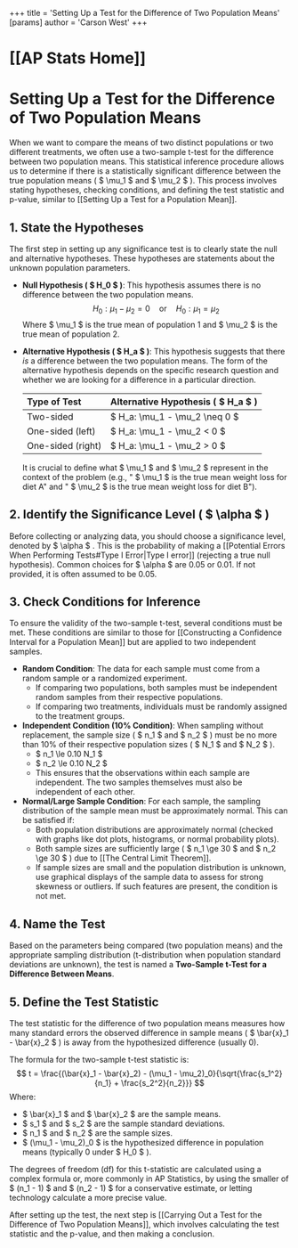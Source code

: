 +++
 title = 'Setting Up a Test for the Difference of Two Population Means'
[params]
	author = 'Carson West'
+++
# [[AP Stats Home]]
# Setting Up a Test for the Difference of Two Population Means

When we want to compare the means of two distinct populations or two different treatments, we often use a two-sample t-test for the difference between two population means. This statistical inference procedure allows us to determine if there is a statistically significant difference between the true population means ( $ \mu_1 $  and  $ \mu_2 $ ). This process involves stating hypotheses, checking conditions, and defining the test statistic and p-value, similar to [[Setting Up a Test for a Population Mean]].

## 1. State the Hypotheses

The first step in setting up any significance test is to clearly state the null and alternative hypotheses. These hypotheses are statements about the unknown population parameters.

*   **Null Hypothesis ( $ H_0 $ )**: This hypothesis assumes there is no difference between the two population means.
     $$ H_0: \mu_1 - \mu_2 = 0 \quad \text{or} \quad H_0: \mu_1 = \mu_2 $$      Where  $ \mu_1 $  is the true mean of population 1 and  $ \mu_2 $  is the true mean of population 2.

*   **Alternative Hypothesis ( $ H_a $ )**: This hypothesis suggests that there *is* a difference between the two population means. The form of the alternative hypothesis depends on the specific research question and whether we are looking for a difference in a particular direction.

    | Type of Test   | Alternative Hypothesis ( $ H_a $ ) |
    | :------------- | :------------------------------ |
    | Two-sided      |  $ H_a: \mu_1 - \mu_2 \neq 0 $    |
    | One-sided (left) |  $ H_a: \mu_1 - \mu_2 < 0 $       |
    | One-sided (right)|  $ H_a: \mu_1 - \mu_2 > 0 $       |

    It is crucial to define what  $ \mu_1 $  and  $ \mu_2 $  represent in the context of the problem (e.g., " $ \mu_1 $  is the true mean weight loss for diet A" and " $ \mu_2 $  is the true mean weight loss for diet B").

## 2. Identify the Significance Level ( $ \alpha $ )

Before collecting or analyzing data, you should choose a significance level, denoted by  $ \alpha $ . This is the probability of making a [[Potential Errors When Performing Tests#Type I Error|Type I error]] (rejecting a true null hypothesis). Common choices for  $ \alpha $  are 0.05 or 0.01. If not provided, it is often assumed to be 0.05.

## 3. Check Conditions for Inference

To ensure the validity of the two-sample t-test, several conditions must be met. These conditions are similar to those for [[Constructing a Confidence Interval for a Population Mean]] but are applied to two independent samples.

*   **Random Condition**: The data for each sample must come from a random sample or a randomized experiment.
    *   If comparing two populations, both samples must be independent random samples from their respective populations.
    *   If comparing two treatments, individuals must be randomly assigned to the treatment groups.
*   **Independent Condition (10% Condition)**: When sampling without replacement, the sample size ( $ n_1 $  and  $ n_2 $ ) must be no more than 10% of their respective population sizes ( $ N_1 $  and  $ N_2 $ ).
    *    $ n_1 \le 0.10 N_1 $ 
    *    $ n_2 \le 0.10 N_2 $ 
    *   This ensures that the observations within each sample are independent. The two samples themselves must also be independent of each other.
*   **Normal/Large Sample Condition**: For each sample, the sampling distribution of the sample mean must be approximately normal. This can be satisfied if:
    *   Both population distributions are approximately normal (checked with graphs like dot plots, histograms, or normal probability plots).
    *   Both sample sizes are sufficiently large ( $ n_1 \ge 30 $  and  $ n_2 \ge 30 $ ) due to [[The Central Limit Theorem]].
    *   If sample sizes are small and the population distribution is unknown, use graphical displays of the sample data to assess for strong skewness or outliers. If such features are present, the condition is not met.

## 4. Name the Test

Based on the parameters being compared (two population means) and the appropriate sampling distribution (t-distribution when population standard deviations are unknown), the test is named a **Two-Sample t-Test for a Difference Between Means**.

## 5. Define the Test Statistic

The test statistic for the difference of two population means measures how many standard errors the observed difference in sample means ( $ \bar{x}_1 - \bar{x}_2 $ ) is away from the hypothesized difference (usually 0).

The formula for the two-sample t-test statistic is:
 $$ t = \frac{(\bar{x}_1 - \bar{x}_2) - (\mu_1 - \mu_2)_0}{\sqrt{\frac{s_1^2}{n_1} + \frac{s_2^2}{n_2}}} $$  Where:
*    $ \bar{x}_1 $  and  $ \bar{x}_2 $  are the sample means.
*    $ s_1 $  and  $ s_2 $  are the sample standard deviations.
*    $ n_1 $  and  $ n_2 $  are the sample sizes.
*    $ (\mu_1 - \mu_2)_0 $  is the hypothesized difference in population means (typically 0 under  $ H_0 $ ).

The degrees of freedom (df) for this t-statistic are calculated using a complex formula or, more commonly in AP Statistics, by using the smaller of  $ (n_1 - 1) $  and  $ (n_2 - 1) $  for a conservative estimate, or letting technology calculate a more precise value.

After setting up the test, the next step is [[Carrying Out a Test for the Difference of Two Population Means]], which involves calculating the test statistic and the p-value, and then making a conclusion.
